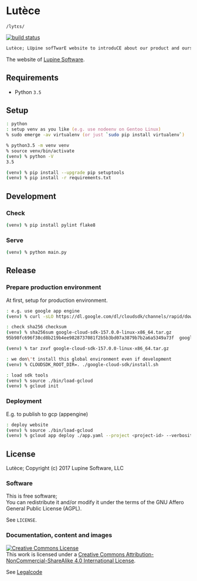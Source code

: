 # Lutèce

`/lytɛs/`

[![build status](https://gitlab.com/lupine-software/lutece/badges/master/build.svg)](https://gitlab.com/lupine-software/lutece/commits/master)

```txt
Lutèce; LUpine sofTwarE website to introduCE about our product and ourselves
```

The website of [Lupine Software](https://lupine-software.com).


## Requirements

* Python `3.5`


## Setup

```zsh
: python
: setup venv as you like (e.g. use nodeenv on Gentoo Linux)
% sudo emerge -av virtualenv (or just `sudo pip install virtualenv`)

% python3.5 -m venv venv
% source venv/bin/activate
(venv) % python -V
3.5

(venv) % pip install --upgrade pip setuptools
(venv) % pip install -r requirements.txt
```


## Development

### Check

```zsh
(venv) % pip install pylint flake8
```

### Serve

```zsh
(venv) % python main.py
```


## Release

### Prepare production environment

At first, setup for production environment.

```zsh
: e.g. use google app engine
(venv) % curl -sLO https://dl.google.com/dl/cloudsdk/channels/rapid/downloads/google-cloud-sdk-157.0.0-linux-x86_64.tar.gz

: check sha256 checksum
(venv) % sha256sum google-cloud-sdk-157.0.0-linux-x86_64.tar.gz
95b98fc696f38cd8b219b4ee9828737081f2b5b3bd07a3879b7b2a6a5349a73f  google-cloud-sdk-157.0.0-linux-x86_64.tar.gz

(venv) % tar zxvf google-cloud-sdk-157.0.0-linux-x86_64.tar.gz

: we don\'t install this global environment even if development
(venv) % CLOUDSDK_ROOT_DIR=. ./google-cloud-sdk/install.sh

: load sdk tools
(venv) % source ./bin/load-gcloud
(venv) % gcloud init
```

### Deployment

E.g. to publish to gcp (appengine)

```zsh
: deploy website
(venv) % source ./bin/load-gcloud
(venv) % gcloud app deploy ./app.yaml --project <project-id> --verbosity=info
```


## License

Lutèce; Copyright (c) 2017 Lupine Software, LLC

### Software

This is free software;  
You can redistribute it and/or modify it under the terms of
the GNU Affero General Public License (AGPL).

See `LICENSE`.

### Documentation, content and images

[![Creative Commons License](
https://i.creativecommons.org/l/by-nc-sa/4.0/88x31.png)](
http://creativecommons.org/licenses/by-nc-sa/4.0/)  
This work is licensed under a [
Creative Commons Attribution-NonCommercial-ShareAlike 4.0 International
License](https://creativecommons.org/licenses/by-nc-sa/4.0/).

See [Legalcode](https://creativecommons.org/licenses/by-nc-sa/4.0/legalcode)
